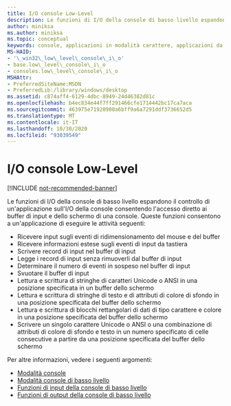 ```yaml
---
title: I/O console Low-Level
description: Le funzioni di I/O della console di basso livello espandono il controllo di un'applicazione sull'I/O della console consentendo l'accesso diretto ai buffer di input e dello schermo di una console.
author: miniksa
ms.author: miniksa
ms.topic: conceptual
keywords: console, applicazioni in modalità carattere, applicazioni da riga di comando, applicazioni di terminale, api della console
MS-HAID:
- '\_win32\_low\_level\_console\_i\_o'
- base.low\_level\_console\_i\_o
- consoles.low\_level\_console\_i\_o
MSHAttr:
- PreferredSiteName:MSDN
- PreferredLib:/library/windows/desktop
ms.assetid: c874aff4-6129-4dbc-8949-24d46382d81c
ms.openlocfilehash: b4ec834e44f7ff291466cfe1714442bc17ca7aca
ms.sourcegitcommit: 463975e71920908a6bff9a6a7291ddf3736652d5
ms.translationtype: MT
ms.contentlocale: it-IT
ms.lasthandoff: 10/30/2020
ms.locfileid: "93039549"
---
```

# <a name="low-level-console-io"></a>I/O console Low-Level

[!INCLUDE [not-recommended-banner](./includes/not-recommended-banner.md)]

Le funzioni di I/O della console di basso livello espandono il controllo di un'applicazione sull'I/O della console consentendo l'accesso diretto ai buffer di input e dello schermo di una console. Queste funzioni consentono a un'applicazione di eseguire le attività seguenti:

- Ricevere input sugli eventi di ridimensionamento del mouse e del buffer
- Ricevere informazioni estese sugli eventi di input da tastiera
- Scrivere record di input nel buffer di input
- Legge i record di input senza rimuoverli dal buffer di input
- Determinare il numero di eventi in sospeso nel buffer di input
- Svuotare il buffer di input
- Lettura e scrittura di stringhe di caratteri Unicode o ANSI in una posizione specificata in un buffer dello schermo
- Lettura e scrittura di stringhe di testo e di attributi di colore di sfondo in una posizione specificata del buffer dello schermo
- Lettura e scrittura di blocchi rettangolari di dati di tipo carattere e colore in una posizione specificata del buffer dello schermo
- Scrivere un singolo carattere Unicode o ANSI o una combinazione di attributi di colore di sfondo e testo in un numero specificato di celle consecutive a partire da una posizione specificata del buffer dello schermo

Per altre informazioni, vedere i seguenti argomenti:

- [Modalità console](console-modes.md)
- [Modalità console di basso livello](low-level-console-modes.md)
- [Funzioni di input della console di basso livello](low-level-console-input-functions.md)
- [Funzioni di output della console di basso livello](low-level-console-output-functions.md)
